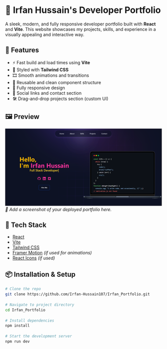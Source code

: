 # 💼 Irfan Hussain's Developer Portfolio

A sleek, modern, and fully responsive developer portfolio built with **React** and **Vite**. This website showcases my projects, skills, and experience in a visually appealing and interactive way.

## 🚀 Features

- ⚡ Fast build and load times using **Vite**
- 🎨 Styled with **Tailwind CSS**
- 🎞️ Smooth animations and transitions
- 🧩 Reusable and clean component structure
- 📱 Fully responsive design
- 🔗 Social links and contact section
- 🛠️ Drag-and-drop projects section (custom UI)

## 🖼️ Preview

![Portfolio Screenshot](./public/preview.png)  
_🔎 Add a screenshot of your deployed portfolio here._

## 🔧 Tech Stack

- [React](https://reactjs.org/)
- [Vite](https://vitejs.dev/)
- [Tailwind CSS](https://tailwindcss.com/)
- [Framer Motion](https://www.framer.com/motion/) *(if used for animations)*
- [React Icons](https://react-icons.github.io/react-icons/) *(if used)*

## 📦 Installation & Setup

```bash
# Clone the repo
git clone https://github.com/Irfan-Hussain107/Irfan_Portfolio.git

# Navigate to project directory
cd Irfan_Portfolio

# Install dependencies
npm install

# Start the development server
npm run dev
